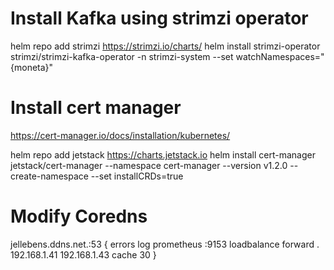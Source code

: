 # Install Kafka using strimzi operator
helm repo add strimzi https://strimzi.io/charts/
helm install strimzi-operator strimzi/strimzi-kafka-operator -n strimzi-system --set watchNamespaces="{moneta}"

# Install cert manager
https://cert-manager.io/docs/installation/kubernetes/

 helm repo add jetstack https://charts.jetstack.io
 helm install cert-manager jetstack/cert-manager --namespace cert-manager --version v1.2.0 --create-namespace --set installCRDs=true

 # Modify Coredns
jellebens.ddns.net.:53 {
    errors
    log
    prometheus :9153
    loadbalance
    forward . 192.168.1.41 192.168.1.43
    cache 30
}